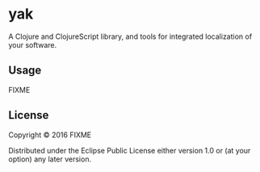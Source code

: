 # yak

A Clojure and ClojureScript library, and tools for integrated localization of your software.

## Usage

FIXME

## License

Copyright © 2016 FIXME

Distributed under the Eclipse Public License either version 1.0 or (at
your option) any later version.
